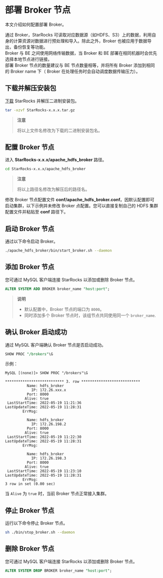 # 部署 Broker 节点

本文介绍如何配置部署 Broker。

通过 Broker，StarRocks 可读取对应数据源（如HDFS、S3）上的数据，利用自身的计算资源对数据进行预处理和导入。除此之外，Broker 也被应用于数据导出，备份恢复等功能。  
Broker 与 BE 之间使用网络传输数据，当 Broker 和 BE 部署在相同机器时会优先选择本地节点进行链接。  
部署 Broker 节点的数量建议与 BE 节点数量相等，并将所有 Broker 添加到相同的 Broker name 下（ Broker 在处理任务时会自动调度数据传输压力）。

## 下载并解压安装包

[下载](https://www.mirrorship.cn/zh-CN/download) StarRocks 并解压二进制安装包。

```bash
tar -xzvf StarRocks-x.x.x.tar.gz
```

> **注意**
>
> 将以上文件名修改为下载的二进制安装包名。

## 配置 Broker 节点

进入 **StarRocks-x.x.x/apache_hdfs_broker** 路径。

```bash
cd StarRocks-x.x.x/apache_hdfs_broker
```

> **注意**
>
> 将以上路径名修改为解压后的路径名。

修改 Broker 节点配置文件 **conf/apache_hdfs_broker.conf**。因默认配置即可启动集群，以下示例并未修改 Broker 点配置。您可以直接复制自己的 HDFS 集群配置文件并粘贴至 **conf** 路径下。

## 启动 Broker 节点

通过以下命令启动 Broker。

```bash
./apache_hdfs_broker/bin/start_broker.sh --daemon
```

## 添加 Broker 节点

您可通过 MySQL 客户端连接 StarRocks 以添加或删除 Broker 节点。

```sql
ALTER SYSTEM ADD BROKER broker_name "host:port";
```

> **说明**
>
> - 默认配置中，Broker 节点的端口为 `8000`。
> - 同时添加多个 Broker 节点时，该组节点共同使用同一个 `broker_name`.

## 确认 Broker 启动成功

通过 MySQL 客户端确认 Broker 节点是否启动成功。

```sql
SHOW PROC "/brokers"\G
```

示例：

```plain text
MySQL [(none)]> SHOW PROC "/brokers"\G

*************************** 3. row ***************************
          Name: hdfs_broker
            IP: 172.26.xxx.x
          Port: 8000
         Alive: true
 LastStartTime: 2022-05-19 11:21:36
LastUpdateTime: 2022-05-19 11:28:31
        ErrMsg:

          Name: hdfs_broker
            IP: 172.26.198.2
          Port: 8000
         Alive: true
 LastStartTime: 2022-05-19 11:22:30
LastUpdateTime: 2022-05-19 11:28:31
        ErrMsg:

          Name: hdfs_broker
            IP: 172.26.198.3
          Port: 8000
         Alive: true
 LastStartTime: 2022-05-19 11:23:10
LastUpdateTime: 2022-05-19 11:28:31
        ErrMsg:
3 row in set (0.00 sec)
```

当 `Alive` 为 `true` 时，当前 Broker 节点正常接入集群。

## 停止 Broker 节点

运行以下命令停止 Broker 节点。

```bash
sh ./bin/stop_broker.sh --daemon
```

## 删除 Broker 节点

您可通过 MySQL 客户端连接 StarRocks 以添加或删除 Broker 节点。

```sql
ALTER SYSTEM DROP BROKER broker_name "host:port";
```

<br/>
